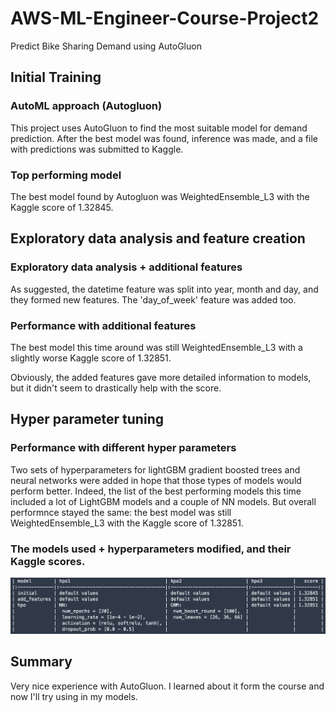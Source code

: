 # AWS-ML-Engineer-Course-Project2
Predict Bike Sharing Demand using AutoGluon

## Initial Training
### AutoML approach (Autogluon)
This project uses AutoGluon to find the most suitable model for demand prediction. After the best model was found, inference was made, and a file with predictions was submitted to Kaggle.

### Top performing model
The best model found by Autogluon was WeightedEnsemble_L3 with the Kaggle score of 1.32845.

## Exploratory data analysis and feature creation

### Exploratory data analysis + additional features
As suggested, the datetime feature was split into year, month and day, and they formed new features. The 'day_of_week' feature was added too.

### Performance with additional features
The best model this time around was still WeightedEnsemble_L3 with a slightly worse Kaggle score of 1.32851.

Obviously, the added features gave more detailed information to models, but it didn't seem to drastically help with the score.

## Hyper parameter tuning
### Performance with different hyper parameters
Two sets of hyperparameters for lightGBM gradient boosted trees and neural networks were added in hope that those types of models would perform better. Indeed, the list of the best performing models this time included a lot of LightGBM models and a couple of NN models. But overall performnce stayed the same: the best model was still WeightedEnsemble_L3 with the Kaggle score of 1.32851.

### The models used + hyperparameters modified, and their Kaggle scores.
![Model comparison](model-comparison.png)

## Summary
Very nice experience with AutoGluon. I learned about it form the course and now I'll try using in my models.
